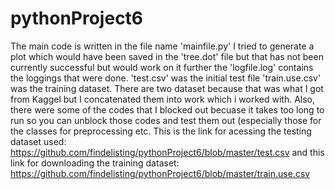 # pythonProject6

The main code is written in the file name 'mainfile.py'
I tried to generate a plot which would have been saved in the 'tree.dot' file but that has not been currently successful but would work on it further
the 'logfile.log' contains the loggings that were done. 
'test.csv' was the initial test file
'train.use.csv' was the training dataset.
There are two dataset because that was what I got from Kaggel but I concatenated them into work which i worked with. 
Also, there were some of the codes that I blocked out becuase it takes too long to run so you can unblock those codes and test them out 
(especially those for the classes for preprocessing etc.
This is the link for acessing the testing dataset used: https://github.com/findelisting/pythonProject6/blob/master/test.csv and this link for downloading the training dataset: https://github.com/findelisting/pythonProject6/blob/master/train.use.csv 

